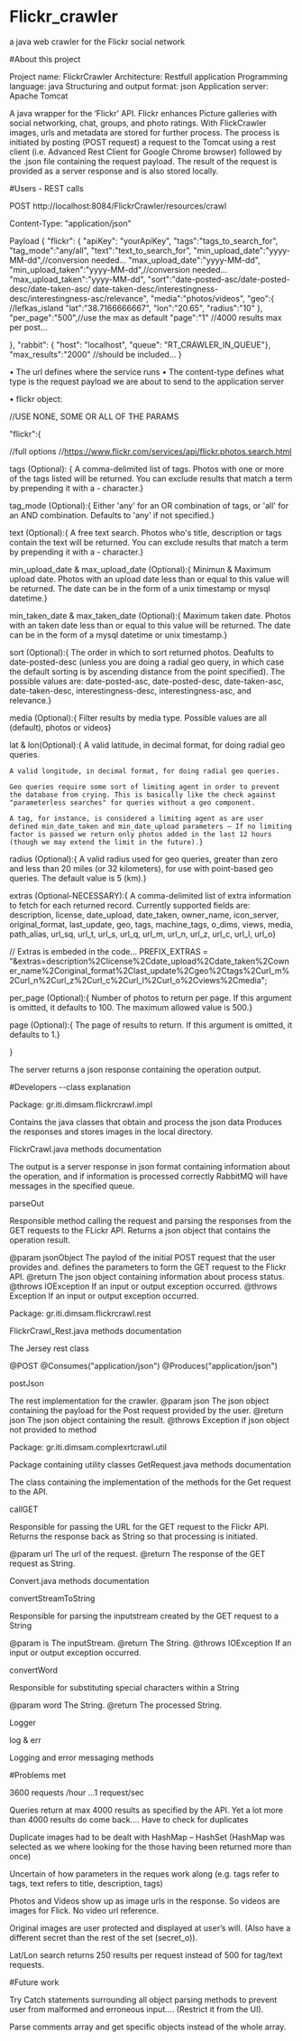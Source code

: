 # Flickr_crawler
a java web crawler for the Flickr social network

#About this project 

Project name: FlickrCrawler
Architecture: Restfull application
Programming language: java 
Structuring and output format: json
Application server: Apache Tomcat

A java wrapper for the ‘Flickr’ API. Flickr enhances Picture galleries with social networking, chat, groups, and photo ratings.
With FlickCrawler images, urls and metadata are stored for further process.
The process is initiated by posting (POST request) a request to the Tomcat using a rest client (i.e. Advanced Rest Client for Google Chrome browser) followed by the .json file containing the request payload. The result of the request is provided as a server response and is also stored locally.

#Users - REST calls 

POST 
http://localhost:8084/FlickrCrawler/resources/crawl

Content-Type: "application/json"

Payload
{
"flickr": {
	"apiKey": "yourApiKey",
	"tags":"tags_to_search_for",
	"tag_mode":"any/all",
	"text":"text_to_search_for",
	"min_upload_date":"yyyy-MM-dd",//conversion needed... 
	"max_upload_date":"yyyy-MM-dd",
	"min_upload_taken":"yyyy-MM-dd",//conversion needed... 
	"max_upload_taken":"yyyy-MM-dd",
"sort":"date-posted-asc/date-posted-desc/date-taken-asc/ date-taken-desc/interestingness-desc/interestingness-asc/relevance",
	"media":"photos/videos",
	"geo":{
		//lefkas_island
		"lat":"38.7166666667",
		"lon":"20.65",
		"radius":"10"
	},
	"per_page":"500",//use the max as default
		"page":"1" //4000 results max per post...

},
"rabbit": {
	"host": "localhost",
	"queue": "RT_CRAWLER_IN_QUEUE"},
"max_results":"2000" //should be included...
}


•	The url defines where the service runs
•	The content-type defines what type is the request payload we are about to send to the application server

•	flickr object:

//USE NONE, SOME OR ALL OF THE PARAMS


"flickr":{

//full options
//https://www.flickr.com/services/api/flickr.photos.search.html

tags (Optional): {
    A comma-delimited list of tags. Photos with one or more of the tags listed will be returned. You can exclude results that match a term by prepending it with a - character.}

tag_mode (Optional):{
    Either 'any' for an OR combination of tags, or 'all' for an AND combination. Defaults to 'any' if not specified.}

text (Optional):{
    A free text search. Photos who's title, description or tags contain the text will be returned. You can exclude results that match a term by prepending it with a - character.}

min_upload_date & max_upload_date (Optional):{
Minimun & Maximum upload date. Photos with an upload date less than or equal to this value will be returned. The date can be in the form of a unix timestamp or mysql datetime.}

min_taken_date & max_taken_date (Optional):{
    Maximum taken date. Photos with an taken date less than or equal to this value will be returned. The date can be in the form of a mysql datetime or unix timestamp.}

sort (Optional):{
    The order in which to sort returned photos. Deafults to date-posted-desc (unless you are doing a radial geo query, in which case the default sorting is by ascending distance from the point specified). The possible values are: date-posted-asc, date-posted-desc, date-taken-asc, date-taken-desc, interestingness-desc, interestingness-asc, and relevance.}

media (Optional):{
    Filter results by media type. Possible values are all (default), photos or videos}

lat & lon(Optional):{
    A valid latitude, in decimal format, for doing radial geo queries.

    A valid longitude, in decimal format, for doing radial geo queries.

    Geo queries require some sort of limiting agent in order to prevent the database from crying. This is basically like the check against "parameterless searches" for queries without a geo component.

    A tag, for instance, is considered a limiting agent as are user defined min_date_taken and min_date_upload parameters — If no limiting factor is passed we return only photos added in the last 12 hours (though we may extend the limit in the future).}
 
radius (Optional):{
    A valid radius used for geo queries, greater than zero and less than 20 miles (or 32 kilometers), for use with point-based geo queries. The default value is 5 (km).}

extras (Optional-NECESSARY):{
    A comma-delimited list of extra information to fetch for each returned record. Currently supported fields are: description, license, date_upload, date_taken, owner_name, icon_server, original_format, last_update, geo, tags, machine_tags, o_dims, views, media, path_alias, url_sq, url_t, url_s, url_q, url_m, url_n, url_z, url_c, url_l, url_o}

// Extras is embeded in the code...
PREFIX_EXTRAS = "&extras=description%2Clicense%2Cdate_upload%2Cdate_taken%2Cowner_name%2Coriginal_format%2Clast_update%2Cgeo%2Ctags%2Curl_m%2Curl_n%2Curl_z%2Curl_c%2Curl_l%2Curl_o%2Cviews%2Cmedia";

per_page (Optional):{
    Number of photos to return per page. If this argument is omitted, it defaults to 100. The maximum allowed value is 500.}

page (Optional):{
    The page of results to return. If this argument is omitted, it defaults to 1.}

 }

The server returns a json response containing the operation output.
	 

#Developers --class explanation

Package: gr.iti.dimsam.flickrcrawl.impl

Contains the java classes that obtain and process the json data Produces the responses and stores images in the local directory.

FlickrCrawl.java methods documentation

The output is a server response in json format containing information about the operation, and if information is processed correctly  RabbitMQ will have messages in the specified queue.

parseOut

Responsible method calling the request and parsing the responses from the GET requests to the FLickr API. Returns a json object that contains the operation result. 

@param jsonObject 	The paylod of the initial POST request that the user provides and. defines the parameters to form the GET request to the Flickr API. 
@return 		The json object containing information about process status.
@throws IOException 	If an input or output exception occurred.
@throws Exception 		If an input or output exception occurred.

Package: gr.iti.dimsam.flickrcrawl.rest

FlickrCrawl_Rest.java methods documentation

The Jersey rest class

@POST
@Consumes("application/json")
@Produces("application/json")

postJson

The rest implementation for the crawler.
@param json 	The json object containing the payload for the Post request provided by the user.
@return json	The json object containing the result.
@throws Exception	if json object not provided to method 


Package: gr.iti.dimsam.complexrtcrawl.util

Package containing utility classes
GetRequest.java methods documentation

The class containing the implementation of the methods for the Get request to the API.
 
callGET 

Responsible for passing the URL for the GET request to the Flickr API. Returns the response back as String so that processing is initiated.

@param url		The url of the request.
@return 		The response of the GET request as String. 


Convert.java methods documentation

convertStreamToString

Responsible for parsing the inputstream created by the GET request to a String 

@param is 		The inputStream.
@return 		The String. 
@throws IOException 	If an input or output exception occurred.

convertWord

Responsible for substituting special characters within a String 
 
@param word		The String.
@return 		The  processed String. 


Logger

log & err

Logging and error messaging methods


#Problems met

3600 requests /hour …1 request/sec

Queries return at max 4000 results as specified by the API. Yet a lot more than 4000 results do come back…. Have to check for duplicates

Duplicate images had to be dealt with HashMap – HashSet  (HashMap was selected as we where looking for the those having been returned more than once)

Uncertain of how parameters in the reques work along (e.g. tags refer to tags, text refers to title, description, tags)

Photos and Videos show up as image urls in the response. So videos are images for Flick. No video url reference.

Original images are user protected and displayed at user’s will. (Also have a different secret than the rest of the set (secret_o)).

Lat/Lon search returns 250 results per request instead of 500 for tag/text requests.


#Future work


Try Catch statements surrounding all object parsing methods to prevent user from malformed and erroneous input…. (Restrict it from the UI).

Parse comments array and get specific objects instead of the whole array.


